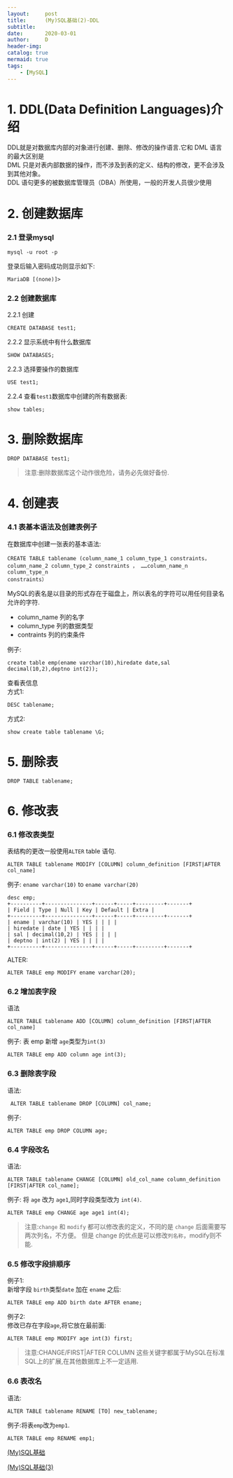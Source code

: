 ```yaml
---
layout:     post
title:      (My)SQL基础(2)-DDL
subtitle:   
date:       2020-03-01
author:     D
header-img: 
catalog: true
mermaid: true
tags:
    - [MySQL]
---
```


# 1. DDL(Data Definition Languages)介绍

DDL就是对数据库内部的对象进行创建、删除、修改的操作语言.它和 DML 语言的最大区别是 <br>
DML 只是对表内部数据的操作，而不涉及到表的定义、结构的修改，更不会涉及到其他对象。<br>
DDL 语句更多的被数据库管理员（DBA）所使用，一般的开发人员很少使用

# 2. 创建数据库
### 2.1 登录mysql
```
mysql -u root -p
```
登录后输入密码成功则显示如下:
```
MariaDB [(none)]>
```

### 2.2 创建数据库
2.2.1 创建
```
CREATE DATABASE test1;
```
2.2.2 显示系统中有什么数据库
```
SHOW DATABASES;
```
2.2.3 选择要操作的数据库
```
USE test1;
```
2.2.4 查看`test1`数据库中创建的所有数据表:
```
show tables;
```

# 3. 删除数据库
```
DROP DATABASE test1;
```

>注意:删除数据库这个动作很危险，请务必先做好备份.

# 4. 创建表
### 4.1 表基本语法及创建表例子
在数据库中创建一张表的基本语法:
```
CREATE TABLE tablename (column_name_1 column_type_1 constraints，
column_name_2 column_type_2 constraints ， ……column_name_n column_type_n
constraints）
```
MySQL的表名是以目录的形式存在于磁盘上，所以表名的字符可以用任何目录名允许的字符.
- column_name 列的名字
- column_type 列的数据类型
- contraints 列的约束条件

例子:
```
create table emp(ename varchar(10),hiredate date,sal decimal(10,2),deptno int(2));
```
查看表信息<br>
方式1:
```
DESC tablename;
```
方式2:
```
show create table tablename \G;
```

# 5. 删除表
```
DROP TABLE tablename;
```
# 6. 修改表
### 6.1 修改表类型
表结构的更改一般使用`ALTER` table 语句.
```
ALTER TABLE tablename MODIFY [COLUMN] column_definition [FIRST|AFTER col_name]
```
例子: `ename varchar(10)` to `ename varchar(20)`
```
desc emp;
+----------+---------------+------+-----+---------+-------+
| Field | Type | Null | Key | Default | Extra |
+----------+---------------+------+-----+---------+-------+
| ename | varchar(10) | YES | | | |
| hiredate | date | YES | | | |
| sal | decimal(10,2) | YES | | | |
| deptno | int(2) | YES | | | |
+----------+---------------+------+-----+---------+-------+
```
ALTER:
```
ALTER TABLE emp MODIFY ename varchar(20);
```
### 6.2 增加表字段
语法
```
ALTER TABLE tablename ADD [COLUMN] column_definition [FIRST|AFTER col_name]
```
例子: 表 emp 新增 `age`类型为`int(3)`
```
ALTER TABLE emp ADD column age int(3);
```
### 6.3 删除表字段
语法:
```
 ALTER TABLE tablename DROP [COLUMN] col_name;
```
例子:
```
ALTER TABLE emp DROP COLUMN age;
```
### 6.4 字段改名
语法:
```
ALTER TABLE tablename CHANGE [COLUMN] old_col_name column_definition [FIRST|AFTER col_name];
```
例子: 将 `age` 改为 `age1`,同时字段类型改为 `int(4)`.

```
ALTER TABLE emp CHANGE age age1 int(4);
```

>注意:`change` 和 `modify` 都可以修改表的定义，不同的是 `change` 后面需要写两次列名，不方便。
但是 change 的优点是可以修改`列名称`，modify则不能.

### 6.5 修改字段排顺序
例子1:<br>
新增字段 `birth`类型`date` 加在 `ename` 之后:
```
ALTER TABLE emp ADD birth date AFTER ename;
```
例子2:<br>
修改已存在字段`age`,将它放在最前面:
```
ALTER TABLE emp MODIFY age int(3) first;
```

>注意:CHANGE/FIRST|AFTER COLUMN 这些关键字都属于MySQL在标准SQL上的扩展,在其他数据库上不一定适用.

### 6.6 表改名
语法:
```
ALTER TABLE tablename RENAME [TO] new_tablename;
```
例子:将表`emp`改为`emp1`.
```
ALTER TABLE emp RENAME emp1;
```

[(My)SQL基础](https://dm116.github.io/2020/03/01/sql-basic/)<br>

[(My)SQL基础(3)](https://dm116.github.io/2020/03/01/sql-basic-dml/)<br>
